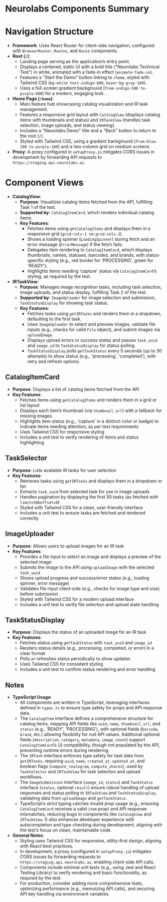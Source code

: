 # Neurolabs Components Summary

# Navigation Structure

- **Framework**: Uses React Router for client-side navigation, configured with `BrowserRouter`, `Routes`, and `Route` components.
- **Root (`/`)**:
  - Landing page serving as the application’s entry point.
  - Displays a centered, static UI with a bold title ("Neurolabs Technical Test") in white, animated with a fade-in effect (`animate-fade-in`).
  - Features a "Start the Demo" button linking to `/home`, styled with Tailwind CSS (`bg-white text-indigo-600`, `hover:bg-gray-100`).
  - Uses a full-screen gradient background (`from-indigo-500 to-purple-600`) for a modern, engaging look.
- **Home Page (`/home`)**:
  - Main feature hub showcasing catalog visualization and IR task management.
  - Features a responsive grid layout with `CatalogView` (displays catalog items with thumbnails and status) and `IRTaskView` (handles task selection, image uploads, and status viewing).
  - Includes a "Neurolabs Demo" title and a "Back" button to return to the root (`/`).
  - Styled with Tailwind CSS, using a gradient background (`from-blue-100 to-purple-100`) and a two-column grid on medium screens.
- **Proxy**: A proxy configured in `setupProxy.js` mitigates CORS issues in development by forwarding API requests to `https://staging.api.neurolabs.ai`.

# Component Views

- **CatalogView**:
  - **Purpose**: Visualizes catalog items fetched from the API, fulfilling Task 1 of the test.
  - **Supported by**: `CatalogItemCard`, which renders individual catalog items.
  - **Key Features**:
    - Fetches items using `getCatalogItems` and displays them in a responsive grid (`grid-cols-1 sm:grid-cols-2`).
    - Shows a loading spinner (`LoadingSpinner`) during fetch and an error message (`ErrorMessage`) if the fetch fails.
    - Delegates item rendering to `CatalogItemCard`, which displays thumbnails, names, statuses, barcodes, and brands, with status-specific styling (e.g., red border for 'PROCESSING', green for 'READY').
    - Highlights items needing 'capture' status via `CatalogItemCard`’s styling, as required by the test.
- **IRTaskView**:
  - **Purpose**: Manages image recognition tasks, including task selection, image uploads, and status display, fulfilling Task 2 of the test.
  - **Supported by**: `ImageUploader` for image selection and submission, `TaskStatusDisplay` for showing task status.
  - **Key Features**:
    - Fetches tasks using `getIRTasks` and renders them in a dropdown, defaulting to the first task.
    - Uses `ImageUploader` to select and preview images, validate file inputs (e.g., checks for valid `File` object), and submit images via `uploadImage`.
    - Displays upload errors or success states and passes `task_uuid` and `image_id` to `TaskStatusDisplay` for status polling.
    - `TaskStatusDisplay` polls `getTaskStatus` every 5 seconds (up to 30 attempts) to show status (e.g., 'processing', 'completed'), with retry and refresh options.

## CatalogItemCard

- **Purpose**: Displays a list of catalog items fetched from the API
- **Key Features**:
  - Fetches items using `getCatalogItems` and renders them in a grid or list layout
  - Displays each item’s thumbnail (via `thumbnail_url`) with a fallback for missing images
  - Highlights item status (e.g., 'capture' in a distinct color or badge) to indicate items needing attention, as per test requirements
  - Uses Tailwind CSS for responsive styling
  - Includes a unit test to verify rendering of items and status highlighting

## TaskSelector

- **Purpose**: Lists available IR tasks for user selection
- **Key Features**:
  - Retrieves tasks using `getIRTasks` and displays them in a dropdown or list
  - Extracts `task_uuid` from selected task for use in image uploads
  - Handles pagination by displaying the first 50 tasks (as fetched with `limit=50&offset=0`)
  - Styled with Tailwind CSS for a clean, user-friendly interface
  - Includes a unit test to ensure tasks are fetched and rendered correctly

## ImageUploader

- **Purpose**: Allows users to upload images for an IR task
- **Key Features**:
  - Provides a file input to select an image and displays a preview of the selected image
  - Submits the image to the API using `uploadImage` with the selected `task_uuid`
  - Shows upload progress and success/error states (e.g., loading spinner, error message)
  - Validates file input client-side (e.g., checks for image type and size) before submission
  - Styled with Tailwind CSS for a modern upload interface
  - Includes a unit test to verify file selection and upload state handling

## TaskStatusDisplay

- **Purpose**: Displays the status of an uploaded image for an IR task
- **Key Features**:
  - Fetches status using `getTaskStatus` with `task_uuid` and `image_id`
  - Renders status details (e.g., processing, completed, or error) in a clear format
  - Polls or refreshes status periodically to show updates
  - Uses Tailwind CSS for consistent styling
  - Includes a unit test to confirm status rendering and error handling

## Notes

- **TypeScript Usage**:
  - All components are written in TypeScript, leveraging interfaces defined in `types.ts` to ensure type safety for props and API response data.
  - The `CatalogItem` interface defines a comprehensive structure for catalog items, mapping API fields like `uuid`, `name`, `thumbnail_url`, and `status` (e.g., 'READY', 'PROCESSING'), with optional fields (`barcode`, `brand`, etc.) allowing flexibility for null API values. Additional optional fields (`description`, `category`, `metadata`, `image_count`) support `CatalogItemCard`’s UI compatibility, though not populated by the API, preventing runtime errors during rendering.
  - The `IRTask` interface enforces type safety for task data from `getIRTasks`, requiring `uuid`, `name`, `created_at`, `updated_at`, and boolean flags (`compute_realogram`, `compute_shares`), used by `TaskSelector` and `IRTaskView` for task selection and upload workflows.
  - The `ImageSubmission` interface (`image_id`, `status`) and `TaskStatus` interface (`status`, optional `result`) ensure robust handling of upload responses and status polling in `IRTaskView` and `TaskStatusDisplay`, validating data from `uploadImage` and `getTaskStatus`.
  - TypeScript’s strict typing catches invalid prop usage (e.g., ensuring `CatalogItemCard` receives a valid `item` prop) and API response mismatches, reducing bugs in components like `CatalogView` and `IRTaskView`. It also enhances developer experience with autocompletion and type checking during development, aligning with the test’s focus on clean, maintainable code.
- **General Notes**:
  - Styling uses Tailwind CSS for responsive, utility-first design, aligning with React best practices.
  - In development, a proxy (configured in `setupProxy.js`) mitigates CORS issues by forwarding requests to `https://staging.api.neurolabs.ai`, enabling client-side API calls.
  - Components include minimal unit tests (e.g., using Jest and React Testing Library) to verify rendering and basic functionality, as required by the test.
  - For production, consider adding more comprehensive tests, optimizing performance (e.g., memoizing API calls), and securing API key handling via environment variables.

